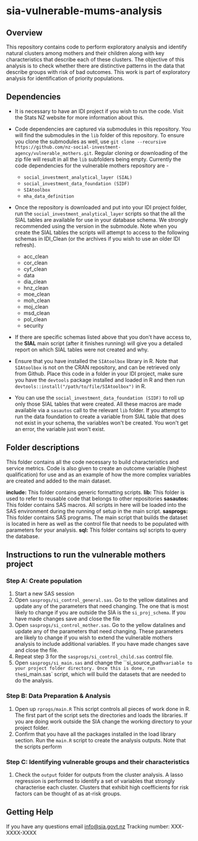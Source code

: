 # sia-vulnerable-mums-analysis

## Overview
This repository contains code to perform exploratory analysis and identify natural clusters among mothers and their children along with key characteristics that describe each of these clusters. The objective of this analysis is to check whether there are distinctive patterns in the data that describe groups with risk of bad outcomes. This work is part of exploratory analysis for identification of priority populations.

## Dependencies
* It is necessary to have an IDI project if you wish to run the code. Visit the Stats NZ website for more information about this.
* Code dependencies are captured via submodules in this repository. You will find the submodules in the `lib` folder of this repository. To ensure you clone the submodules as well, use `git clone --recursive https://github.com/nz-social-investment-agency/vulnerable_mothers.git`. Regular cloning or downloading of the zip file will result in all the `lib` subfolders being empty. Currently the code dependencies for the vulnerable mothers repository are -
	* `social_investment_analytical_layer (SIAL)` 
	* `social_investment_data_foundation (SIDF)` 
	* `SIAtoolbox`
	* `mha_data_definition`

* Once the repository is downloaded and put into your IDI project folder, run the `social_investment_analytical_layer` scripts so that the all the SIAL tables are available for use in your database schema. We strongly recommended using the version in the submodule. Note when you create the SIAL tables the scripts will attempt to access to the following schemas in IDI_Clean (or the archives if you wish to use an older IDI refresh). 
	* acc_clean
	* cor_clean
	* cyf_clean
	* data
	* dia_clean
	* hnz_clean
	* moe_clean
	* moh_clean
	* moj_clean
	* msd_clean
    * pol_clean
	* security
* If there are specific schemas listed above that you don't have access to, the **SIAL** main script (after it finishes running) will give you a detailed report on which SIAL tables were not created and why.
* Ensure that you have installed the `SIAtoolbox` library in R. Note that `SIAtoolbox` is not on the CRAN repository, and can be retrieved only from Github. Place this code in a folder in your IDI project, make sure you have the `devtools` package installed and loaded in R and then run `devtools::install("/path/to/file/SIAtoolbox")` in R.
* You can use the `social_investment_data_foundation (SIDF)` to roll up only those SIAL tables that were created. All these macros are made available via a `sasautos` call to the relevant `lib` folder. If you attempt to run the data foundation to create a variable from SIAL table that does not exist in your schema, the variables won't be created. You won't get an error, the variable just won't exist.

## Folder descriptions
This folder contains all the code necessary to build characteristics and service metrics. Code is also given to create an outcome variable (highest qualification) for use and as an example of how the more complex variables are created and added to the main dataset.

**include:** This folder contains generic formatting scripts.
**lib:** This folder is used to refer to reusable code that belongs to other repositories
**sasautos:** This folder contains SAS macros. All scripts in here will be loaded into the SAS environment during the running of setup in the main script.
**sasprogs:** This folder contains SAS programs. The main script that builds the dataset is located in here as well as the control file that needs to be populated with parameters for your analysis. 
**sql:** This folder contains sql scripts to query the database.

## Instructions to run the vulnerable mothers project
### Step A: Create population
1. Start a new SAS session
2. Open `sasprogs/si_control_general.sas`. Go to the yellow datalines and update any of the parameters that need changing. The one that is most likely to change if you are outside the SIA is the `si_proj_schema`. If you have made changes save and close the file
3. Open `sasprogs/si_control_mother.sas`. Go to the yellow datalines and update any of the parameters that need changing. These parameters are likely to change if you wish to extend the vulnerable mothers analysis to include additional variables. If you have made changes save and close the file.
4. Repeat step 3 for the `sasprogs/si_control_child.sas` control file. 
5. Open `sasprogs/si_main.sas` and change the ``si_source_path` variable to your project folder directory. Once this is done, run the `si_main.sas` script, which will build the datasets that are needed to do the analysis.

### Step B: Data Preparation & Analysis
1. Open up `rprogs/main.R` This script controls all pieces of work done in R. The first part of the script sets the directories and loads the libraries. If you are doing work outside the SIA change the working directory to your project folder. 
2. Confirm that you have all the packages installed in the load library section. Run the `main.R` script to create the analysis outputs. Note that the scripts perform 

### Step C: Identifying vulnerable groups and their characteristics
1. Check the `output` folder for outputs from the cluster analysis. A lasso regression is performed to identify a set of variables that strongly characterise each cluster. Clusters that exhibit high coefficients for risk factors can be thought of as at-risk groups. 


## Getting Help
If you have any questions email info@sia.govt.nz Tracking number: XXX-XXXX-XXXX